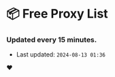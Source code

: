 # :package: Free Proxy List
### Updated every 15 minutes.

- Last updated: `2024-08-13 01:36`

:heart:

